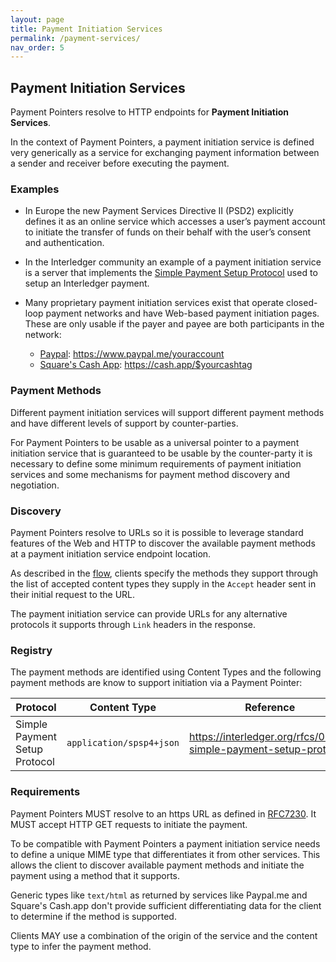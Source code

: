 ```yaml
---
layout: page
title: Payment Initiation Services
permalink: /payment-services/
nav_order: 5
---
```

## Payment Initiation Services

Payment Pointers resolve to HTTP endpoints for **Payment Initiation Services**. 

In the context of Payment Pointers, a payment initiation service is defined very generically as a service for exchanging payment information between a sender and receiver before executing the payment.

### Examples

* In Europe the new Payment Services Directive II (PSD2) explicitly defines it as an online service which accesses a user’s payment account to initiate the transfer of funds on their behalf with the user’s consent and authentication.

* In the Interledger community an example of a payment initiation service is a server that implements the [Simple Payment Setup Protocol](https://interledger.org/rfcs/0009-simple-payment-setup-protocol/) used to setup an Interledger payment.

* Many proprietary payment initiation services exist that operate closed-loop payment networks and have Web-based payment initiation pages. These are only usable if the payer and payee are both participants in the network:
  - [Paypal](https://paypal.me): https://www.paypal.me/youraccount
  - [Square's Cash App](https://cash.app): https://cash.app/$yourcashtag

### Payment Methods

Different payment initiation services will support different payment methods and have different levels of support by counter-parties. 

For Payment Pointers to be usable as a universal pointer to a payment initiation service that is guaranteed to be usable by the counter-party it is necessary to define some minimum requirements of payment initiation services and some mechanisms for payment method discovery and negotiation.

### Discovery

Payment Pointers resolve to URLs so it is possible to leverage standard features of the Web and HTTP to discover the available payment methods at a payment initiation service endpoint location.

As described in the [flow](/flow), clients specify the methods they support through the list of accepted content types they supply in the `Accept` header sent in their initial request to the URL.

The payment initiation service can provide URLs for any alternative protocols it supports through `Link` headers in the response.

### Registry

The payment methods are identified using Content Types and the following payment methods are know to support initiation via a Payment Pointer:

| Protocol | Content Type | Reference |
|----------|-----------|-----------|
| Simple Payment Setup Protocol | `application/spsp4+json` | https://interledger.org/rfcs/0009-simple-payment-setup-protocol/ |

### Requirements

Payment Pointers MUST resolve to an https URL as defined in [RFC7230](https://tools.ietf.org/html/rfc7230#section-2.7.2). It MUST accept HTTP GET requests to initiate the payment.

To be compatible with Payment Pointers a payment initiation service needs to define a unique MIME type that differentiates it from other services. This allows the client to discover available payment methods and initiate the payment using a method that it supports.

Generic types like `text/html` as returned by services like Paypal.me and Square's Cash.app don't provide sufficient differentiating data for the client to determine if the method is supported.

Clients MAY use a combination of the origin of the service and the content type to infer the payment method.